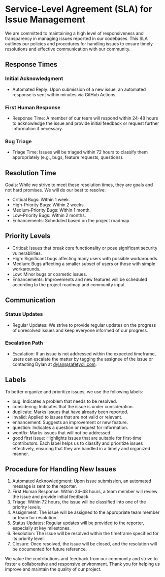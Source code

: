 # Service-Level Agreement (SLA) for Issue Management

We are committed to maintaining a high level of responsiveness and transparency in managing issues reported in our codebases. This SLA outlines our policies and procedures for handling issues to ensure timely resolutions and effective communication with our community.


## Response Times

### Initial Acknowledgment
* Automated Reply: Upon submission of a new issue, an automated response is sent within minutes via GitHub Actions.
### First Human Response
* Response Time: A member of our team will respond within 24-48 hours to acknowledge the issue and provide initial feedback or request further information if necessary.
### Bug Triage
* Triage Time: Issues will be triaged within 72 hours to classify them appropriately (e.g., bugs, feature requests, questions).

## Resolution Time
Goals: While we strive to meet these resolution times, they are goals and not hard promises. We will do our best to resolve:
* Critical Bugs: Within 1 week.
* High-Priority Bugs: Within 2 weeks.
* Medium-Priority Bugs: Within 1 month.
* Low-Priority Bugs: Within 2 months.
* Enhancements: Scheduled based on the project roadmap.

## Priority Levels
* Critical: Issues that break core functionality or pose significant security vulnerabilities.
* High: Significant bugs affecting many users with possible workarounds.
* Medium: Bugs affecting a smaller subset of users or those with simple workarounds.
* Low: Minor bugs or cosmetic issues.
* Enhancements: Improvements and new features will be scheduled according to the project roadmap and community input.

## Communication
### Status Updates
* Regular Updates: We strive to provide regular updates on the progress of unresolved issues and keep everyone informed of our progress.

### Escalation Path
* Escalation: If an issue is not addressed within the expected timeframe, users can escalate the matter by tagging the assignee of the issue or contacting Dylan at [dylan@safetycli.com](mailto:dylan@safetycli.com).

## Labels
To better organize and prioritize issues, we use the following labels:
* bug: Indicates a problem that needs to be resolved.
* considering: Indicates that the issue is under consideration.
* duplicate: Marks issues that have already been reported.
* invalid: Applied to issues that are not valid or relevant.
* enhancement: Suggests an improvement or new feature.
* question: Indicates a question or request for information.
* wontfix: Marks issues that will not be addressed.
* good first issue: Highlights issues that are suitable for first-time contributors.
Each label helps us to classify and prioritize issues effectively, ensuring that they are handled in a timely and organized manner.


## Procedure for Handling New Issues
1. Automated Acknowledgment: Upon issue submission, an automated message is sent to the reporter.
2. First Human Response: Within 24–48 hours, a team member will review the issue and provide initial feedback.
3. Triage: Within 72 hours, the issue will be classified into one of the priority levels.
4. Assignment: The issue will be assigned to the appropriate team member or team for resolution.
5. Status Updates: Regular updates will be provided to the reporter, especially at key milestones.
6. Resolution: The issue will be resolved within the timeframe specified for its priority level.
7. Closure: Once resolved, the issue will be closed, and the resolution will be documented for future reference.

We value the contributions and feedback from our community and strive to foster a collaborative and responsive environment. Thank you for helping us improve and maintain the quality of our project.
